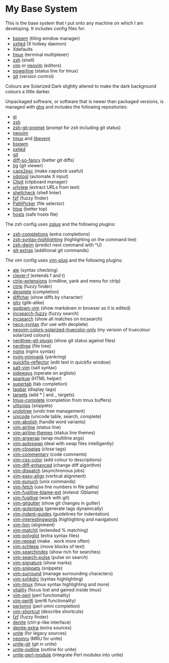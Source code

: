# My Base System

This is the base system that I put onto any machine on which I am developing.
It includes config files for:

- [bspwm](https://github.com/baskerville/bspwm) (tiling window manager)
- [sxhkd](https://github.com/baskerville/sxhkd) (X hotkey daemon)
- Xdefaults
- [tmux](https://tmux.github.io/) (terminal multiplexer)
- [zsh](http://www.zsh.org/) (shell)
- [vim](http://www.vim.org/) or [neovim](https://github.com/neovim/neovim)
  (editors)
- [powerline](https://github.com/powerline/powerline) (status line for tmux)
- [git](http://www.git-scm.com/) (version control)

Colours are Solarized Dark slightly altered to make the dark background colours
a little darker.

Unpackaged software, or software that is newer than packaged versions, is
managed with [ghq](https://github.com/motemen/ghq) and includes the following
repositories:

- [st](http://git.suckless.org/st/)
- [zsh](git://zsh.git.sf.net/gitroot/zsh/zsh)
- [zsh-git-prompt](https://github.com/olivierverdier/zsh-git-prompt) (prompt for
  zsh including git status)
- [neovim](https://github.com/neovim/neovim)
- [tmux](https://github.com/tmux/tmux) and
  [libevent](https://github.com/libevent/libevent)
- [bspwm](https://github.com/baskerville/bspwm)
- [sxhkd](https://github.com/baskerville/sxhkd)
- [git](https://github.com/git/git)
- [diff-so-fancy](https://github.com/so-fancy/diff-so-fancy) (better git diffs)
- [tig](https://github.com/jonas/tig) (git viewer)
- [caps2esc](https://github.com/oblitum/caps2esc) (make capslock useful)
- [xdotool](https://github.com/jordansissel/xdotool) (automate X input)
- [Clipit](https://github.com/shantzu/ClipIt) (clipboard manager)
- [urlview](https://github.com/sigpipe/urlview) (extract URLs from text)
- [shellcheck](https://github.com/koalaman/shellcheck) (shell linter)
- [fzf](https://github.com/junegunn/fzf) (fuzzy finder)
- [PathPicker](https://github.com/facebook/PathPicker) (file selector)
- [htop](https://github.com/hishamhm/htop) (better top)
- [hosts](https://github.com/StevenBlack/hosts) (safe hosts file)

The zsh config uses [zplug](https://github.com/b4b4r07/zplug) and the following
plugins:

- [zsh-completions](https://github.com/zsh-users/zsh-completions) (extra
  completions)
- [zsh-syntax-highlighting](https://github.com/zsh-users/zsh-syntax-highlighting)
  (highlighting on the command line)
- [zsh-dwim](https://github.com/oknowton/zsh-dwim) (predict next command with
  ^U)
- [git-extras](https://github.com/tj/git-extras) (additional git commands)

The vim config uses [vim-plug](https://github.com/junegunn/vim-plug) and the
following plugins:

- [ale](https://github.com/w0rp/ale) (syntax checking)
- [clever-f](https://github.com/rhysd/clever-f.vim) (extends f and t)
- [ctrlp-extensions](https://github.com/sgur/ctrlp-extensions) (cmdline, yank
  and menu for ctrlp)
- [ctrlp](https://github.com/ctrlpvim/ctrlp.vim) (fuzzy finder)
- [deoplete](https://github.com/Shougo/deoplete.nvim) (completion)
- [diffchar](https://github.com/vim-scripts/diffchar.vim) (show diffs by
  character)
- [gitv](https://github.com/gregsexton/gitv) (gitk-alike)
- [godown-vim](https://github.com/davinche/godown-vim) (show markdown in
  browser as it is edited)
- [incsearch-fuzzy](https://github.com/haya14busa/incsearch-fuzzy.vim) (fuzzy
  search)
- [incsearch](https://github.com/haya14busa/incsearch.vim) (show all matches on
  incsearch)
- [neco-syntax](https://github.com/Shougo/neco-syntax) (for use with deoplete)
- [neovim-colors-solarized-truecolor-only](https://github.com/pjcj/neovim-colors-solarized-truecolor-only)
  (my version of truecolour solarized colours)
- [nerdtree-git-plugin](https://github.com/Xuyuanp/nerdtree-git-plugin) (show
  git status against files)
- [nerdtree](https://github.com/scrooloose/nerdtree) (file tree)
- [nginx](https://github.com/chr4/nginx.vim) (nginx syntax)
- [nvim-miniyank](https://github.com/bfredl/nvim-miniyank) (yankring)
- [quickfix-reflector](https://github.com/stefandtw/quickfix-reflector.vim)
  (edit text in quickfix window)
- [salt-vim](https://github.com/saltstack/salt-vim) (salt syntax)
- [sideways](https://andrewradev/sideways.vim) (operate on arglists)
- [sparkup](https://github.com/rstacruz/sparkup) (HTML helper)
- [supertab](https://github.com/ervandew/supertab) (tab completion)
- [tagbar](https://github.com/majutsushi/tagbar) (display tags)
- [targets](https://github.com/wellle/targets.vim) (add * | and _ targets)
- [tmux-complete](https://github.com/wellle/tmux-complete.vim) (completion from
  tmux buffers)
- [ultisnips](https://github.com/SirVer/ultisnips) (snippets)
- [undotree](https://github.com/mbbill/undotree) (undo tree management)
- [unicode](https://github.com/chrisbra/unicode.vim) (unicode table, search,
  complete)
- [vim-abolish](https://github.com/tpope/vim-abolish) (handle word variants)
- [vim-airline](https://github.com/vim-airline/vim-airline) (status line)
- [vim-airline-themes](https://github.com/vim-airline/vim-airline-themes)
  (status line themes)
- [vim-argwrap](https://github.com/FooSoft/vim-argwrap) (wrap multiline args)
- [vim-autoswap](https://github.com/gioele/vim-autoswap) (deal with swap files
  intelligently)
- [vim-closetag](https://github.com/alvan/vim-closetag) (close tags)
- [vim-commentary](https://github.com/tpope/vim-commentary) (code comments)
- [vim-css-color](https://github.com/ap/vim-css-color) (add colour to
  descriptions)
- [vim-diff-enhanced](https://github.com/chrisbra/vim-diff-enhanced) (change
  diff algorithm)
- [vim-dispatch](https://github.com/tpope/vim-dispatch) (asynchronous jobs)
- [vim-easy-align](https://github.com/junegunn/vim-easy-align) (vertical
  alignment)
- [vim-eunuch](https://github.com/tpope/vim-eunuch) (unix commands)
- [vim-fetch](https://github.com/kopischke/vim-fetch) (use line numbers in file
  paths)
- [vim-fugitive-blame-ext](https://github.com/tommcdo/vim-fugitive-blame-ext)
  (extend :Gblame)
- [vim-fugitive](https://github.com/tpope/vim-fugitive) (work with git)
- [vim-gitgutter](https://github.com/airblade/vim-gitgutter) (show git changes
  in gutter)
- [vim-gutentags](https://github.com/ludovicchabant/vim-gutentags) (generate
  tags dynamically)
- [vim-indent-guides](https://github.com/nathanaelkane/vim-indent-guides)
  (guidelines for indentation)
- [vim-interestingwords](https://github.com/vasconcelloslf/vim-interestingwords)
  (highlighting and navigation)
- [vim-lion](https://github.com/tommcdo/vim-lion) (alignment)
- [vim-matchit](https://github.com/Spaceghost/vim-matchit) (extended % matching)
- [vim-polyglot](https://github.com/sheerun/vim-polyglot) (extra syntax files)
- [vim-repeat](https://github.com/tpope/vim-repeat) (make . work more often)
- [vim-schlepp](https://github.com/zirrostig/vim-schlepp) (move blocks of text)
- [vim-searchindex](https://github.com/google/vim-searchindex) (show m/n for
  searches)
- [vim-search-pulse](https://github.com/inside/vim-search-pulse) (pulse on
  search)
- [vim-signature](https://github.com/kshenoy/vim-signature) (show marks)
- [vim-snippets](https://github.com/honza/vim-snippets) (snippets)
- [vim-surround](https://github.com/tpope/vim-surround) (manage surrounding
  characters)
- [vim-sxhkdrc](https://github.com/baskerville/vim-sxhkdrc) (syntax
  highlighting)
- [vim-tmux](https://github.com/tmux-plugins/vim-tmux) (tmux syntax highlighting
  and more)
- [vitality](https://github.com/akracun/vitality.vim) (focus lost and gained
  inside tmux)
- [vim-perl](https://github.com/vim-perl/vim-perl) (perl functionality)
- [vim-perl6](https://github.com/vim-perl/vim-perl6) (perl6 functionality)
- [perlomni](https://github.com/c9s/perlomni.vim) (perl omni completion)
- [vim-shortcut](https://github.com/sunaku/vim-shortcut) (describe shortcuts)
- [fzf](https://github.com/junegunn/fzf.vim) (fuzzy finder)
- [denite](https://github.com/Shougo/denite.vim) (ctrl-p-like interface)
- [denite-extra](https://github.com/chemzqm/denite-extra.vim) (extra sources)
- [unite](https://github.com/Shougo/unite.vim) (for legacy sources)
- [neomru](https://github.com/Shougo/neomru.vim) (MRU for unite)
- [unite-git](https://github.com/yuku-t/unite-git) (git in unite)
- [unite-outline](https://github.com/Shougo/unite-outline) (outline for unite)
- [unite-perl-module](https://github.com/soh335/unite-perl-module) (integrate
  Perl modules into unite)
